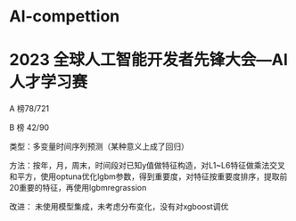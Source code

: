# AI-compettion
# 2023 全球人工智能开发者先锋大会—AI 人才学习赛
A 榜78/721

B 榜 42/90

类型：多变量时间序列预测（某种意义上成了回归）

方法：按年，月，周末，时间段对已知y值做特征构造，对L1~L6特征做乘法交叉和平方，使用optuna优化lgbm参数，得到重要度，对特征按重要度排序，提取前20重要的特征，再使用lgbmregrassion

改进： 未使用模型集成，未考虑分布变化，没有对xgboost调优
